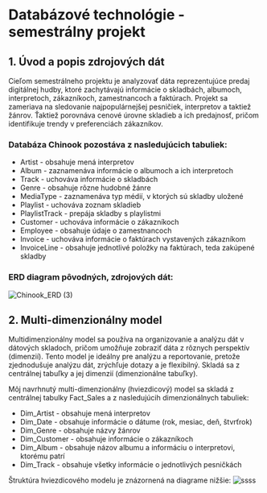 # Databázové technológie - semestrálny projekt

## 1. Úvod a popis zdrojových dát
Cieľom semestrálneho projektu je analyzovať dáta reprezentujúce predaj digitálnej hudby, ktoré zachytávajú informácie o skladbách, albumoch, interpretoch, zákazníkoch, zamestnancoch a faktúrach.
Projekt sa zameriava na sledovanie najpopulárnejšej pesničiek, interpretov a taktiež žánrov. Ťaktiež porovnáva cenové úrovne skladieb a ich predajnosť, pričom identifikuje trendy v preferenciách zákazníkov.

### Databáza Chinook pozostáva z nasledujúcich tabuliek:
* Artist - obsahuje mená interpretov
* Album - zaznamenáva informácie o albumoch a ich interpretoch
* Track - uchováva informácie o skladbách
* Genre - obsahuje rôzne hudobné žánre
* MediaType - zaznamenáva typ médií, v ktorých sú skladby uložené
* Playlist - uchováva zoznam skladieb
* PlaylistTrack - prepája skladby s playlistmi
* Customer - uchováva informácie o zákazníkoch
* Employee - obsahuje údaje o zamestnancoch
* Invoice - uchováva informácie o faktúrach vystavených zákazníkom
* InvoiceLine - obsahuje jednotlivé položky na faktúrach, teda zakúpené skladby


### ERD diagram pôvodných, zdrojových dát:

![Chinook_ERD (3)](https://github.com/user-attachments/assets/4cfcd804-1932-4987-982f-7472a1a30d80)

## 2. Multi-dimenzionálny model
Multidimenzionálny model sa používa na organizovanie a analýzu dát v dátových skladoch, pričom umožňuje zobraziť dáta z rôznych perspektív (dimenzií). Tento model je ideálny pre analýzu a reportovanie, 
pretože zjednodušuje analýzu dát, zrýchľuje dotazy a je flexibilný. Skladá sa z centrálnej tabuľky a jej dimenzií (dimenzionálne tabuľky).

Môj navrhnutý multi-dimenzionálny (hviezdicový) model sa skladá z centrálnej tabulky Fact_Sales a z nasledujúcih dimenzionálnych tabuliek:
* Dim_Artist - obsahuje mená interpretov
* Dim_Date - obsahuje informácie o dátume (rok, mesiac, deň, štvrťrok)
* Dim_Genre - obsahuje názvy žánrov
* Dim_Customer - obsahuje informácie o zákazníkoch
* Dim_Album - obsahuje názov albumu a informáciu o interpretovi, ktorému patrí
* Dim_Track - obsahuje všetky informácie o jednotlivých pesničkách

Štruktúra hviezdicového modelu je znázornená na diagrame nižšie:
![ssss](https://github.com/user-attachments/assets/36e76b08-a652-4fca-a1c6-60b43d1b5f31)
